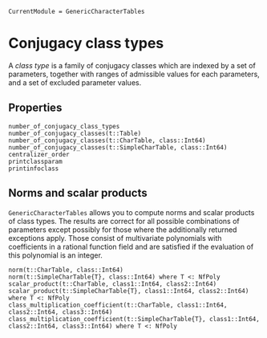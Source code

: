 ```@meta
CurrentModule = GenericCharacterTables
```

# Conjugacy class types

A *class type* is a family of conjugacy classes which are indexed by a set of parameters,
together with ranges of admissible values for each parameters, and a set of
excluded parameter values.


## Properties

```@docs
number_of_conjugacy_class_types
number_of_conjugacy_classes(t::Table)
number_of_conjugacy_classes(t::CharTable, class::Int64)
number_of_conjugacy_classes(t::SimpleCharTable, class::Int64)
centralizer_order
printclassparam
printinfoclass
```

## Norms and scalar products

`GenericCharacterTables` allows you to compute norms and scalar products
of class types. The results are correct for all
possible combinations of parameters except possibly for those where the
additionally returned exceptions apply. Those consist of multivariate
polynomials with coefficients in a rational function field and are
satisfied if the evaluation of this polynomial is an integer.


```@docs
norm(t::CharTable, class::Int64)
norm(t::SimpleCharTable{T}, class::Int64) where T <: NfPoly
scalar_product(t::CharTable, class1::Int64, class2::Int64)
scalar_product(t::SimpleCharTable{T}, class1::Int64, class2::Int64) where T <: NfPoly
class_multiplication_coefficient(t::CharTable, class1::Int64, class2::Int64, class3::Int64)
class_multiplication_coefficient(t::SimpleCharTable{T}, class1::Int64, class2::Int64, class3::Int64) where T <: NfPoly
```